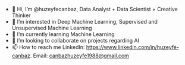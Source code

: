 - 👋 Hi, I’m @huzeyfecanbaz, Data Analyst + Data Scientist + Creative Thinker
- 👀 I’m interested in Deep Machine Learning, Supervised and Unsupervised Machine Learning
- 🌱 I’m currently learning Machine Learning
- 💞️ I’m looking to collaborate on projects regarding AI
- 📫 How to reach me LinkedIn: https://www.linkedin.com/in/huzeyfe-canbaz. Email: canbazhuzeyfe1988@gmail.com

<!---
huzeyfecanbaz/huzeyfecanbaz is a ✨ special ✨ repository because its `README.md` (this file) appears on your GitHub profile.
You can click the Preview link to take a look at your changes.
--->
